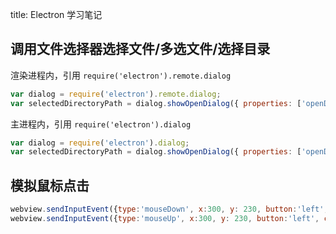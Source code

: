 title: Electron 学习笔记
## 调用文件选择器选择文件/多选文件/选择目录
渲染进程内，引用 `require('electron').remote.dialog`
```JavaScript
var dialog = require('electron').remote.dialog;
var selectedDirectoryPath = dialog.showOpenDialog({ properties: ['openDirectory', ]});
```
主进程内，引用 `require('electron').dialog`
```JavaScript
var dialog = require('electron').dialog;
var selectedDirectoryPath = dialog.showOpenDialog({ properties: ['openDirectory', ]});
```

## 模拟鼠标点击
```JavaScript
webview.sendInputEvent({type:'mouseDown', x:300, y: 230, button:'left', clickCount: 1});
webview.sendInputEvent({type:'mouseUp', x:300, y: 230, button:'left', clickCount: 1});
```